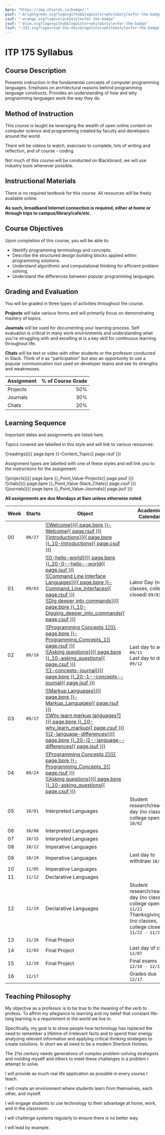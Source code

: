 ```yaml
---
bpre: "https://img.shields.io/badge/:"
psuf: "-brightgreen.svg?logo=github&logoColor=white&style=for-the-badge"
csuf: "-orange.svg?logo=slack&style=for-the-badge"
jsuf: "-blue.svg?logo=github&logoColor=white&style=for-the-badge"
rsuf: "-333.svg?logo=read-the-docs&logoColor=white&style=for-the-badge"
---
```


# ITP 175 Syllabus

## Course Description

Presents instruction in the fundamental concepts of computer programming languages. Emphasis on architectural reasons behind programming language constructs. Provides an understanding of how and why programming languages work the way they do.

## Method of Instruction

This course is taught be leveraging the wealth of open online content on computer science and programming created by faculty and developers around the world.

There will be videos to watch, exercises to complete, lots of writing and reflection, and of course - coding.

Not much of this course will be conducted on Blackboard, we will use industry tools whenever possible.

## Instructional Materials

There is no required textbook for this course. All resources will be freely available online.

**As such, broadband Internet connection is required, either at home or through trips to campus/library/cafe/etc.**

## Course Objectives

Upon completion of this course, you will be able to:

* Identify programming terminology and concepts.
* Describe the structured design building blocks applied within programming solutions.
* Understand algorithmic and computational thinking for efficient problem solving.
* Understand the differences between popular programming languages.

## Grading and Evaluation

You will be graded in three types of activities throughout the course.

**Projects** will take various forms and will primarily focus on demonstrating mastery of topics.

**Journals** will be used for documenting your learning process. Self evaluation is critical in many work environments and understanding what you're struggling with and excelling at is a key skill for continuous learning throughout life.

**Chats** will be text or video with other students or the professor conducted in Slack. Think of it as "participation" but also an opportunity to use a popular communication tool used on developer teams and see its strengths and weaknesses.

|Assignment |  % of Course Grade |
|:----------|-------------------:|
| Projects  |                50% |
| Journals  |                30% |
| Chats     |                20% |

## Learning Sequence

Important dates and assignments are listed here.

Topics covered are labelled in this style and will link to various resources:

![readings]({{ page.bpre }}-Content_Topic{{ page.rsuf }})

Assignment types are labelled with one of these styles and will link you to the instructions for the assignment:

![projects]({{ page.bpre }}_Point_Value-Projects{{ page.psuf }})  
![chats]({{ page.bpre }}_Point_Value-Slack_Chats{{ page.csuf }})  
![journals]({{ page.bpre }}_Point_Value-Journals{{ page.jsuf }})

**All assignments are due Mondays at 9am unless otherwise noted**.

| Week | Starts | Object | Academic Calendar |
|------|--------|--------|-------------------|
|00|`08/27`| [![Welcome]({{ page.bpre }}-Welcome{{ page.rsuf }})](welcome)<br />[![introductions]({{ page.bpre }}_10-Introductions{{ page.csuf }})](chats/0-introductions)| |
|01|`09/03`| [![0-hello-world]({{ page.bpre }}_20-0--hello--world{{ page.jsuf }})][1]<br />[![Command Line Interface Languages]({{ page.bpre }}-Command_Line_Interfaces{{ page.rsuf }})](cli-languages)<br />[![Dig deeper into commands]({{ page.bpre }}_10-Digging_deeper_into_commands{{ page.csuf }})](chats/1-commands) |Labor Day (no classes, college closed) `09/03` |
|02|`09/10`| [![Programming Concepts 1]({{ page.bpre }}-Programming_Concepts_1{{ page.rsuf }})](programming-concepts-1)<br />[![Asking questions]({{ page.bpre }}_10-asking_questions{{ page.csuf }})](chats/2-concepts-1)<br />[![1-concepts-journal]({{ page.bpre }}_20-1--concepts--journal{{ page.jsuf }})][2] | Last day to add `09/11`<br />Last day to drop `09/12`|
|03|`09/17`| [![Markup Languages]({{ page.bpre }}-Markup_Languages{{ page.rsuf }})](markup-languages)<br />[![Why learn markup languages?]({{ page.bpre }}_10-why_learn_markup{{ page.csuf }})](chats/3-markup)<br />[![j2-language-differences]({{ page.bpre }}_20-j2--language--differences{{ page.jsuf }})][3] ||
|04|`09/24`| [![Programming Concepts 2]({{ page.bpre }}-Programming_Concepts_2{{ page.rsuf }})](programming-concepts-2)<br />[![Asking questions]({{ page.bpre }}_10-asking_questions{{ page.csuf }})](chats/4-concepts-2) ||
|05|`10/01`| Interpreted Languages |Student research/reading day (no classes, college open) `10/02`|
|06|`10/08`| Interpreted Languages ||
|07|`10/15`| Interpreted Languages ||
|08|`10/22`| Imperative Languages ||
|09|`10/29`| Imperative Languages |Last day to withdraw `10/31` |
|10|`11/05`| Imperative Languages||
|11|`11/12`| Declarative Languages||
|12|`11/19`| Declarative Languages|Student research/reading day (no classes, college open) `11/21`<br />Thanksgiving (no classes, college closed) `11/22 - 11/24`|
|13|`11/26`| Final Project ||
|14|`12/03`| Final Project |Last day of class `12/07` |
|15|`12/10`| Final Project |Final exams `12/10 - 12/14` |
|16|`12/17`| |Grades due `12/17` |

## Teaching Philosophy

My objective as a professor is to be true to the meaning of the verb to profess. To affirm my allegiance to learning and my belief that constant life-long learning is a requirement in the world we live in.

Specifically, my goal is to show people how technology has replaced the need to remember a lifetime of irrelevant facts and to spend their energy analyzing relevant information and applying critical thinking strategies to create solutions. In short we all need to be a modern Sherlock Holmes.

The 21st century needs generations of complex problem-solving strategists and molding myself and others to meet these challenges is a problem I attempt to solve.

I will provide as much real life application as possible in every course I teach.

I will create an environment where students learn from themselves, each other, and myself.

I will engage students to use technology to their advantage at home, work, and in the classroom.

I will challenge systems regularly to ensure there is no better way.

I will lead by example.

[//]: # (References)
[1]: https://itp-175-fa18.github.io/0-hello-world/
[2]: https://itp-175-fa18.github.io/1-concepts-journal
[3]: https://itp-175-fa18.github.io/j2-language-differences